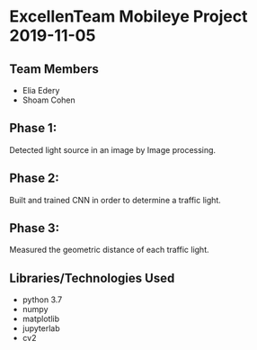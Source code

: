 # ExcellenTeam Mobileye Project 2019-11-05

## Team Members
* Elia Edery
* Shoam Cohen
## Phase 1:
Detected light source in an image by Image processing.
## Phase 2:
Built and trained CNN in order to determine a traffic light.
## Phase 3:
Measured the geometric distance of each traffic light. 
## Libraries/Technologies Used
* python 3.7
* numpy
* matplotlib
* jupyterlab
* cv2

